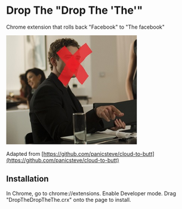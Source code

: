 Drop The "Drop The 'The'"
================

Chrome extension that rolls back "Facebook" to "The facebook"

![](sean.jpeg)

Adapted from [https://github.com/panicsteve/cloud-to-butt](https://github.com/panicsteve/cloud-to-butt)

Installation
------------

In Chrome, go to chrome://extensions. Enable Developer mode. Drag "DropTheDropTheThe.crx" onto the page to install.

